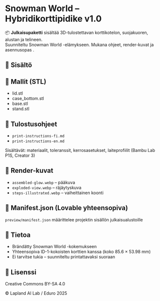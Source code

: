 # Snowman World – Hybridikorttipidike v1.0

📦 **Julkaisupaketti** sisältää 3D-tulostettavan korttikotelon, suojakuoren, alustan ja telineen.  
Suunniteltu Snowman World -elämykseen. Mukana ohjeet, render-kuvat ja asennusopas .

## 🔧 Sisältö
## 🧩 Mallit (STL)
- lid.stl  
- case_bottom.stl  
- base.stl  
- stand.stl  

## 📘 Tulostusohjeet
- `print-instructions-fi.md`  
- `print-instructions-en.md`  

Sisältävät: materiaalit, toleranssit, kerrosasetukset, laiteprofiilit (Bambu Lab P1S, Creator 3)

## 🎨 Render-kuvat
- `assembled-glow.webp` – pääkuva  
- `exploded-view.webp` – räjäytyskuva  
- `steps-illustrated.webp` – vaiheittainen koonti  

## 🧭 Manifest.json (Lovable yhteensopiva)
`preview/manifest.json` määrittelee projektin sisällön julkaisualustoille

## 🧠 Tietoa
- Brändätty Snowman World -kokemukseen  
- Yhteensopiva ID-1-kokoisten korttien kanssa (koko 85.6 × 53.98 mm)  
- Ei tarvitse tukia – suunniteltu printattavaksi suoraan  

## 🔗 Lisenssi
Creative Commons BY-SA 4.0

© Lapland AI Lab / Eduro 2025


